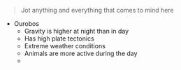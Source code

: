 > Jot anything and everything that comes to mind here

- Ourobos 
	- Gravity is higher at night than in day
	- Has high plate tectonics
	- Extreme weather conditions
	- Animals are more active during the day
	- 